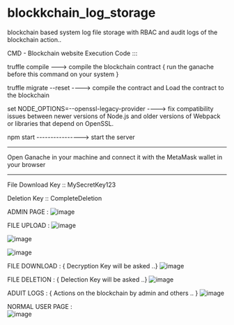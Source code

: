 # blockkchain_log_storage
blockchain based system log file storage with RBAC and audit logs of the blockchain action..


CMD - Blockchain website Execution Code :::     

truffle compile  ---> compile the blockchain contract  { run the ganache before this command on your system }

truffle migrate --reset  ----> compile the contract and Load the contract to the blockchain 

set NODE_OPTIONS=--openssl-legacy-provider  ---->  fix compatibility issues between newer versions of Node.js and older versions of Webpack or libraries that depend on OpenSSL.

npm start    ----------------> start the server 


------------------------------------------

Open Ganache in your machine and connect it with the MetaMask wallet in your browser

--------------------------------------

File  Download Key ::  MySecretKey123

Deletion Key ::  CompleteDeletion

ADMIN PAGE :
![image](https://github.com/user-attachments/assets/8b41942b-a359-4a59-948a-ec4f05c80888)


FILE UPLOAD :
![image](https://github.com/user-attachments/assets/29716b33-06cc-467c-98ba-2e06a83490af)

![image](https://github.com/user-attachments/assets/960cbd9f-ec41-42d4-8a90-b4cb1ff26b71)

![image](https://github.com/user-attachments/assets/6d05bc18-007f-4698-8b72-6fce21f173f9)

FILE DOWNLOAD : { Decryption Key will be asked ..}
![image](https://github.com/user-attachments/assets/c06e971a-2cd5-4ffa-bf16-66f92000dec8)

FILE DELETION : { Delection Key will be asked ..}
![image](https://github.com/user-attachments/assets/a1cbf70c-dfc7-4692-9f72-01d37ddd992e)

ADUIT LOGS : { Actions on the blockchain by admin and others .. }
![image](https://github.com/user-attachments/assets/ad4bf848-d83b-4aae-93d9-0e72a139237a)

NORMAL USER PAGE  :  
![image](https://github.com/user-attachments/assets/2f129feb-61c8-4d92-b496-e7e01c1ebc41)

